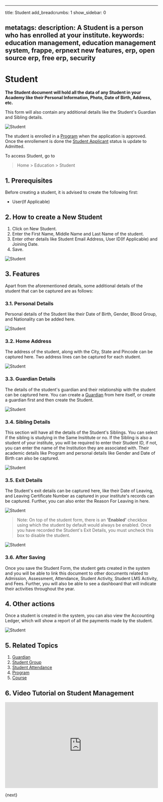 <!-- add-breadcrumbs -->

---
title: Student
add_breadcrumbs: 1
show_sidebar: 0

metatags:
 description: A Student is a person who has enrolled at your institute.
 keywords: education management, education management system, frappe, erpnext new features, erp, open source erp, free erp, security
---

# Student

**The Student document will hold all the data of any Student in your Academy like their Personal Information, Photo, Date of Birth, Address, etc.**

This form will also contain any additional details like the Student's Guardian and Sibling details.

![Student](/docs/assets/img/education/education-student-1.png)

The student is enrolled in a [Program](/docs/user/manual/en/education/program) when the application is approved. Once the enrollement is done the [Student Applicant](/docs/user/manual/en/education/student-applicant) status is update to Admitted.

To access Student, go to

> Home > Education > Student

## 1. Prerequisites

Before creating a student, it is advised to create the following first:

* User(If Applicable)

## 2. How to create a New Student

1. Click on New Student.
2. Enter the First Name, Middle Name and Last Name of the student.
3. Enter other details like Student Email Address, User ID(If Applicable) and Joining Date.
4. Save.

 ![Student](/docs/assets/img/education/education-student-4.png)

## 3. Features

Apart from the aforementioned details, some additional details of the student that can be captured are as follows:

### 3.1. Personal Details

Personal details of the Student like their Date of Birth, Gender, Blood Group, and Nationality can be added here.

![Student](/docs/assets/img/education/education-student-personal.png)

### 3.2. Home Address

The address of the student, along with the City, State and Pincode can be captured here. Two address lines can be captured for each student. 

![Student](/docs/assets/img/education/education-student-address.png)

### 3.3. Guardian Details

The details of the student's guardian and their relationship with the student can be captured here. You can create a [Guardian](/docs/user/manual/en/education/guardian) from here itself, or create a guardian first and then create the Student.

![Student](/docs/assets/img/education/education-student-guardian.png)

### 3.4. Sibling Details 

This section will have all the details of the Student's Siblings. You can select if the sibling is studying in the Same Insititute or no. If the Sibling is also a student of your institute, you will be required to enter their Student ID, if not, you can enter the name of the Institution they are associated with. Their academic details like Program and personal details like Gender and Date of Birth can also be captured.

![Student](/docs/assets/img/education/education-student-sibling.png)

### 3.5. Exit Details

The Student's exit details can be captured here, like their Date of Leaving, and Leaving Certificate Number as captured in your institute's records can be captured. Further, you can also enter the Reason For Leaving in here.

![Student](/docs/assets/img/education/education-student-7.png)

> Note: On top of the student form, there is an **'Enabled'** checkbox using which the student by default would always be enabled. Once you have recorded the Student's Exit Details, you must uncheck this box to disable the student.

![Student](/docs/assets/img/education/education-student-3.png)

### 3.6. After Saving

Once you save the Student Form, the student gets created in the system and you will be able to link this document to other documents related to Admission, Assessment, Attendance, Student Activity, Student LMS Activity, and Fees. Further, you will also be able to see a dashboard that will indicate their activities throughout the year.

## 4. Other actions

Once a student is created in the system, you can also view the Accounting Ledger, which will show a report of all the payments made by the student.

![Student](/docs/assets/img/education/education-student-2.png)

## 5. Related Topics

1. [Guardian](/docs/user/manual/en/education/guardian)
2. [Student Group](/docs/user/manual/en/education/student-group)
3. [Student Attendance](/docs/user/manual/en/education/student-attendance)
4. [Program](/docs/user/manual/en/education/program)
5. [Course](/docs/user/manual/en/education/course)

## 6. Video Tutorial on Student Management


<div>
    <style>.embed-container { position: relative; padding-bottom: 56.25%; height: 0; overflow: hidden; max-width: 100%; } .embed-container iframe, .embed-container object, .embed-container embed { position: absolute; top: 0; left: 0; width: 100%; height: 100%; }
    </style>
    <div class='embed-container'>
        <iframe src='https://www.youtube.com/embed//nIUsbl0rEE0' frameborder='0' allowfullscreen>
        </iframe>
    </div>
</div>    

{next}
